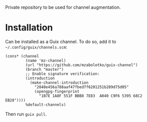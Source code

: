 Private repository to be used for channel augmentation.

# Installation
Can be installed as a Guix channel. To do so, add it to `~/.config/guix/channels.scm`:
```
(cons* (channel
         (name 'mz-channel)
		 (url "https://github.com/mzabolotko/guix-channel")
		 (branch "master")
		 ;; Enable signature verification:
		 (introduction
		   (make-channel-introduction
		     "2848e456a788aaf47fbed7f6201251b289d75d05"
			 (opengpg-fingerprint
			   "1B7E 1A8F 551F BBB8 7E83  A040 C9F6 5395 68C2 EB28"))))
	     %default-channels)
```
Then run `guix pull`.
